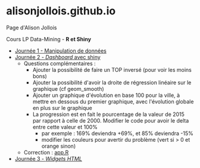 # alisonjollois.github.io

Page d'Alison Jollois

Cours LP Data-Mining - **R et Shiny**

- [Journée 1 - Manipulation de données](r-shiny/jour1-manip.html)
- [Journée 2 - *Dashboard* avec shiny](r-shiny/jour2-shiny.html)
    - Questions complémentaires :
        - Ajouter la possibilité de faire un TOP inversé (pour voir les moins bons)
        - Ajouter la possibilité d'avoir la droite de régression linéaire sur le graphique (cf geom_smooth)
        - Ajouter un graphique d'évolution en base 100 pour la ville, à mettre en dessous du premier graphique, avec l'évolution globale en plus sur le graphique
        - La progression est en fait le pourcentage de la valeur de 2015 par rapport à celle de 2000. Modifier le code pour avoir le delta entre cette valeur et 100%
            - par exemple : 169% deviendra +69%, et 85% deviendra -15%
            - modifier les couleurs pour avertir du problème (vert si > 0 et orange sinon)
    - Correction : [app.R](r-shiny/dashboard/app.R)
- [Journée 3 - *Widgets HTML*](r-shiny/jour3-htmlwidgets.html)
